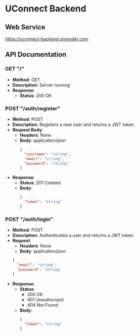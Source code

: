 # UConnect Backend

## Web Service
https://uconnect-backend.onrender.com

## API Documentation

### GET "/"
- **Method**: GET
- **Description**: Server running
- **Response**:
  - **Status**: 200 OK

### POST "/auth/register"
- **Method**: POST
- **Description**: Registers a new user and returns a JWT token.
- **Request Body**:
  - **Headers**: None
  - **Body**:
    application/json
    ```json
    {
      "username": "string",
      "email": "string",
      "password": "string"
    }
    ```
- **Response**:
  - **Status**: 201 Created
  - **Body**:
    ```json
    {
      "token": "string"
    }
    ```

### POST "/auth/login"
- **Method**: POST
- **Description**: Authenticates a user and returns a JWT token.
- **Request**
  - **Headers**: None
  - **Body**:
  application/json
  ```json
  {
    "email": "string",
    "password": "string"
  }
  ```
- **Response**:
  - **Status**: 
    - 200 OK
    - 401 Unauthorized
    - 404 Not Found
  - **Body**:
    ```json
    {
      "token": "string"
    }
    ```
